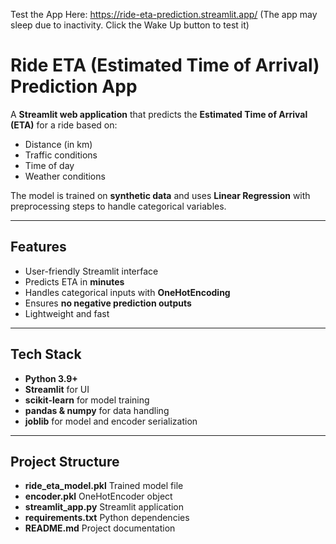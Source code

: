 Test the App Here: https://ride-eta-prediction.streamlit.app/    (The app may sleep due to inactivity. Click the Wake Up button to test it)

# Ride ETA (Estimated Time of Arrival) Prediction App

A **Streamlit web application** that predicts the **Estimated Time of Arrival (ETA)** for a ride based on:
- Distance (in km)
- Traffic conditions
- Time of day
- Weather conditions

The model is trained on **synthetic data** and uses **Linear Regression** with preprocessing steps to handle categorical variables.

---

## Features
- User-friendly Streamlit interface
- Predicts ETA in **minutes**
- Handles categorical inputs with **OneHotEncoding**
- Ensures **no negative prediction outputs**
- Lightweight and fast

---

## Tech Stack
- **Python 3.9+**
- **Streamlit** for UI
- **scikit-learn** for model training
- **pandas & numpy** for data handling
- **joblib** for model and encoder serialization

---

## Project Structure
- **ride_eta_model.pkl** Trained model file
- **encoder.pkl** OneHotEncoder object
- **streamlit_app.py** Streamlit application
- **requirements.txt** Python dependencies
- **README.md** Project documentation
